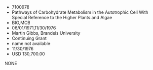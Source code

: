* 7100978
* Pathways of Carbohydrate Metabolism in the Autotrophic Cell With Special Reference to the Higher Plants and Algae
* BIO,MCB
* 06/01/1971,11/30/1976
* Martin Gibbs, Brandeis University
* Continuing Grant
*   name not available
* 11/30/1976
* USD 130,700.00

NONE